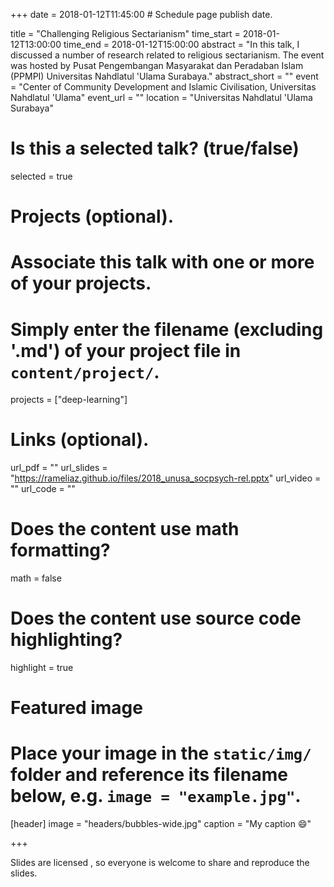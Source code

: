 +++
date = 2018-01-12T11:45:00  # Schedule page publish date.

title = "Challenging Religious Sectarianism"
time_start = 2018-01-12T13:00:00
time_end = 2018-01-12T15:00:00
abstract = "In this talk, I discussed a number of research related to religious sectarianism. The event was hosted by Pusat Pengembangan Masyarakat dan Peradaban Islam (PPMPI) Universitas Nahdlatul 'Ulama Surabaya."
abstract_short = ""
event = "Center of Community Development and Islamic Civilisation, Universitas Nahdlatul 'Ulama"
event_url = ""
location = "Universitas Nahdlatul 'Ulama Surabaya"

# Is this a selected talk? (true/false)
selected = true

# Projects (optional).
#   Associate this talk with one or more of your projects.
#   Simply enter the filename (excluding '.md') of your project file in `content/project/`.
projects = ["deep-learning"]

# Links (optional).
url_pdf = ""
url_slides = "https://rameliaz.github.io/files/2018_unusa_socpsych-rel.pptx"
url_video = ""
url_code = ""

# Does the content use math formatting?
math = false

# Does the content use source code highlighting?
highlight = true

# Featured image
# Place your image in the `static/img/` folder and reference its filename below, e.g. `image = "example.jpg"`.
[header]
image = "headers/bubbles-wide.jpg"
caption = "My caption :smile:"

+++

Slides are licensed [<i class="fab fa-creative-commons"></i>](https://creativecommons.org), so everyone is welcome to share and reproduce the slides.
